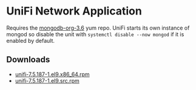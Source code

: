 UniFi Network Application
=========================

Requires the [mongodb-org-3.6](https://docs.mongodb.com/v3.6/tutorial/install-mongodb-on-red-hat/#for-mongodb-3-6) yum repo. UniFi starts its own instance of mongod so disable the unit with `systemctl disable --now mongod` if it is enabled by default.



Downloads
---------

* [unifi-7.5.187-1.el9.x86\_64.rpm](https://file.lily.flowers/rpm/x86_64/unifi-7.5.187-1.el9.x86_64.rpm)
* [unifi-7.5.187-1.el9.src.rpm](https://file.lily.flowers/rpm/src/unifi-7.5.187-1.el9.src.rpm)

